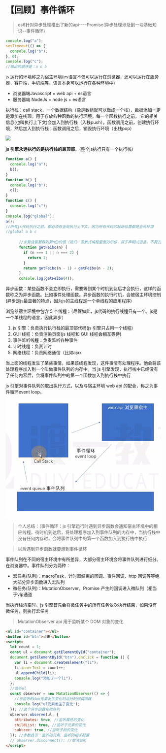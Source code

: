 # 【回顾】事件循环

> es6针对异步处理推出了新的api----Promise(异步处理涉及到一块基础知识--事件循环)

```js
console.log("a");
setTimeout(() => {
  console.log("b");
}, 0);
console.log("c");
//输出的顺序是：a c b
```

js 运行的环境称之为宿主环境(es语言不仅可以运行在浏览器，还可以运行在服务器，客户端，手机端等。语言本身可以运行在各种环境中)
  - 浏览器端Javascript = web api + es语言
  - 服务器端 NodeJs = node js + es语言

执行栈：call stack，一个数据结构（像是数组就可以做成一个栈），数据添加一定是添加在栈顶。用于存放各种函数的执行环境，每一个函数执行之前， 它的相关信息(也叫执行上下文)会加入到执行栈（入栈push）。函数调用之前，创建执行环境，然后加入到执行栈；函数调用之后，销毁执行环境（出栈pop）

<img src="stack.jpg"/>

**js 引擎永远执行的是执行栈的最顶部**。(整个js执行只有一个执行栈)

```js
function a() {
  console.log("a");
  b();
}
function b() {
  console.log("b");
  c();
}
function c() {
  console.log("c");
}
console.log("global");
a();
//所有js代码执行之前，都必须有全局执行上下文。因为所有代码的起始位置都是全局环境
//global a b c

      //求斐波那契数列第n位的值（递归：函数式编程里面的思想，属于声明式语言。不要去研究它内部的运作）
      function getFeibo(n) {
        if (n === 1 || n === 2) {
          return 1;
        }
        return getFeibo(n - 1) + getFeibo(n - 2);
      }
      console.log(getFeibo(4));
```

异步函数：某些函数不会立即执行，需要等到某个时机到达后才会执行，这样的函数称之为异步函数。比如事件处理函数。异步函数的执行时机，会被宿主环境控制(异步是js最显著的特点，因为js的主线程是一个单线程的应用程序)

浏览器宿主环境中包含 5 个线程：（尽管如此，js代码的执行线程只有一个。js是一个单线程的语言，因此异步）
1. js 引擎：负责执行执行栈的最顶部代码(js 引擎只占用一个线程)
2. GUI 线程：负责渲染页面(js 线程和 GUI 线程会相互等待)
3. 事件监听线程：负责监听各种事件
4. 计时线程：负责计时
5. 网络线程：负责网络通信（比如ajax

当上面的线程发生了某些事情，如果该线程发现，这件事情有处理程序。他会将该处理程序加入到一个叫做事件队列的内存中。当 js 引擎发现，执行栈中已经没有了任何内容后，会将事件队列中的第一个函数加入到执行栈中执行

js 引擎对事件队列的取出执行方式，以及与宿主环境 web api 的配合，称之为事件循环event loop。

<img src="event loop.png" />

> 个人总结：(事件循环：js 引擎运行时遇到异步函数会通知宿主环境中的相应线程，待时机到达后，将处理程序加入到事件队列的内存中，当执行栈中没有任何内存时，会将事件队列中的第一个函数加入到执行栈中执行

> 以后遇到异步函数就要想到事件循环

事件队列在不同的宿主环境中有所差异，大部分宿主环境会将事件队列进行细分。在浏览器中。事件队列分为两种：
- 宏任务(队列)：macroTask，计时器结束的回调、事件回调、http 回调等等绝大部分异步函数进入宏队列
- 微任务(队列)：MutationObserver，Promise 产生的回调进入微队列（相当于vip通道

当执行栈清空时。js 引擎首先会将微任务中的所有任务依次执行结束，如果没有微任务，则执行宏任务

> MutationObserver api 用于监听某个 DOM 对象的变化

```html
<ul id="container"></ul>
<button id="btn">点击</button>
<script>
  let count = 1;
  const ul = document.getElementById("container");
  document.getElementById("btn").onclick = function () {
    var li = document.createElement("li");
    li.innerText = count++;
    ul.appendChild(li);
    console.log("添加了一个li");
  };
  //监听ul
  const observer = new MutationObserver(() => {
    //当监听的dom元素发生变化时运行的回调函数
    console.log("ul元素发生了变化");
  }); //这个异步函数在微队列
  observer.observe(ul, {
    attributes: true, //监听属性的变化
    childList: true, //监听子元素的变化
    subtree: true, //监听子树的变化
  }); //参数表示：监听的元素、监听的相关配置
  // observer.disconnect(); //取消监听
</script>
```